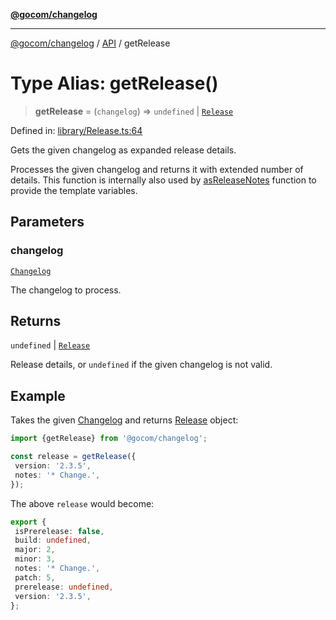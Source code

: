 [**@gocom/changelog**](../README.md)

***

[@gocom/changelog](../README.md) / [API](../Public/API.md) / getRelease

# Type Alias: getRelease()

> **getRelease** = (`changelog`) => `undefined` \| [`Release`](../Types/API.Release.md)

Defined in: [library/Release.ts:64](https://github.com/gocom/changelog/blob/c300ceda8a5cb6aad0ac92a8076ab894cbc94c3c/src/library/Release.ts#L64)

Gets the given changelog as expanded release details.

Processes the given changelog and returns it with extended number of details. This function is internally also
used by [asReleaseNotes](API.asReleaseNotes.md) function to provide the template variables.

## Parameters

### changelog

[`Changelog`](../Types/API.Changelog.md)

The changelog to process.

## Returns

`undefined` \| [`Release`](../Types/API.Release.md)

Release details, or `undefined` if the given changelog is not valid.

## Example

Takes the given [Changelog](../Types/API.Changelog.md) and returns [Release](../Types/API.Release.md) object:
```ts
import {getRelease} from '@gocom/changelog';

const release = getRelease({
 version: '2.3.5',
 notes: '* Change.',
});
```
The above `release` would become:
```ts
export {
 isPrerelease: false,
 build: undefined,
 major: 2,
 minor: 3,
 notes: '* Change.',
 patch: 5,
 prerelease: undefined,
 version: '2.3.5',
};
```
